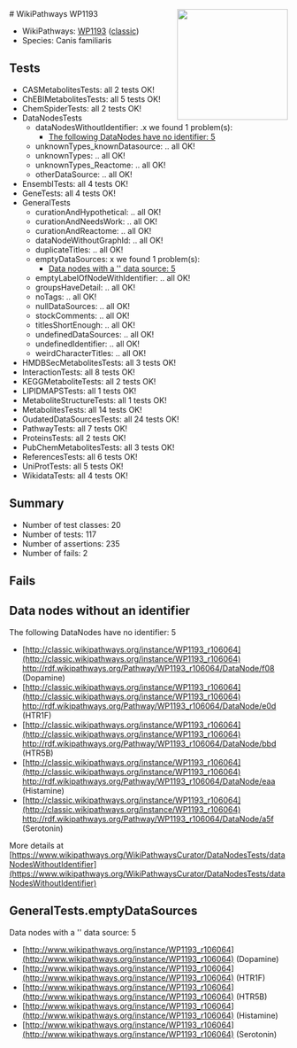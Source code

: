 <img style="float: right; width: 200px" src="https://upload.wikimedia.org/wikipedia/commons/thumb/8/83/Wplogo_with_text_500.png/640px-Wplogo_with_text_500.png" />
# WikiPathways WP1193

* WikiPathways: [WP1193](https://wikipathways.org/pathways/WP1193) ([classic](https://classic.wikipathways.org/instance/WP1193))
* Species: Canis familiaris
## Tests
* CASMetabolitesTests: all 2 tests OK!
* ChEBIMetabolitesTests: all 5 tests OK!
* ChemSpiderTests: all 2 tests OK!
* DataNodesTests
    * dataNodesWithoutIdentifier: .x we found 1 problem(s):
        * [The following DataNodes have no identifier: 5](#d2d32fa4)
    * unknownTypes_knownDatasource: .. all OK!
    * unknownTypes: .. all OK!
    * unknownTypes_Reactome: .. all OK!
    * otherDataSource: .. all OK!
* EnsemblTests: all 4 tests OK!
* GeneTests: all 4 tests OK!
* GeneralTests
    * curationAndHypothetical: .. all OK!
    * curationAndNeedsWork: .. all OK!
    * curationAndReactome: .. all OK!
    * dataNodeWithoutGraphId: .. all OK!
    * duplicateTitles: .. all OK!
    * emptyDataSources: x we found 1 problem(s):
        * [Data nodes with a '' data source: 5](#3d121fd0)
    * emptyLabelOfNodeWithIdentifier: .. all OK!
    * groupsHaveDetail: .. all OK!
    * noTags: .. all OK!
    * nullDataSources: .. all OK!
    * stockComments: .. all OK!
    * titlesShortEnough: .. all OK!
    * undefinedDataSources: .. all OK!
    * undefinedIdentifier: .. all OK!
    * weirdCharacterTitles: .. all OK!
* HMDBSecMetabolitesTests: all 3 tests OK!
* InteractionTests: all 8 tests OK!
* KEGGMetaboliteTests: all 2 tests OK!
* LIPIDMAPSTests: all 1 tests OK!
* MetaboliteStructureTests: all 1 tests OK!
* MetabolitesTests: all 14 tests OK!
* OudatedDataSourcesTests: all 24 tests OK!
* PathwayTests: all 7 tests OK!
* ProteinsTests: all 2 tests OK!
* PubChemMetabolitesTests: all 3 tests OK!
* ReferencesTests: all 6 tests OK!
* UniProtTests: all 5 tests OK!
* WikidataTests: all 4 tests OK!


## Summary

* Number of test classes: 20
* Number of tests: 117
* Number of assertions: 235
* Number of fails: 2

## Fails

<a name="d2d32fa4" />

## Data nodes without an identifier

The following DataNodes have no identifier: 5

* [http://classic.wikipathways.org/instance/WP1193_r106064](http://classic.wikipathways.org/instance/WP1193_r106064) http://rdf.wikipathways.org/Pathway/WP1193_r106064/DataNode/f08 (Dopamine)
* [http://classic.wikipathways.org/instance/WP1193_r106064](http://classic.wikipathways.org/instance/WP1193_r106064) http://rdf.wikipathways.org/Pathway/WP1193_r106064/DataNode/e0d (HTR1F)
* [http://classic.wikipathways.org/instance/WP1193_r106064](http://classic.wikipathways.org/instance/WP1193_r106064) http://rdf.wikipathways.org/Pathway/WP1193_r106064/DataNode/bbd (HTR5B)
* [http://classic.wikipathways.org/instance/WP1193_r106064](http://classic.wikipathways.org/instance/WP1193_r106064) http://rdf.wikipathways.org/Pathway/WP1193_r106064/DataNode/eaa (Histamine)
* [http://classic.wikipathways.org/instance/WP1193_r106064](http://classic.wikipathways.org/instance/WP1193_r106064) http://rdf.wikipathways.org/Pathway/WP1193_r106064/DataNode/a5f (Serotonin)


More details at [https://www.wikipathways.org/WikiPathwaysCurator/DataNodesTests/dataNodesWithoutIdentifier](https://www.wikipathways.org/WikiPathwaysCurator/DataNodesTests/dataNodesWithoutIdentifier)

<a name="3d121fd0" />

## GeneralTests.emptyDataSources

Data nodes with a '' data source: 5

* [http://www.wikipathways.org/instance/WP1193_r106064](http://www.wikipathways.org/instance/WP1193_r106064) (Dopamine)
* [http://www.wikipathways.org/instance/WP1193_r106064](http://www.wikipathways.org/instance/WP1193_r106064) (HTR1F)
* [http://www.wikipathways.org/instance/WP1193_r106064](http://www.wikipathways.org/instance/WP1193_r106064) (HTR5B)
* [http://www.wikipathways.org/instance/WP1193_r106064](http://www.wikipathways.org/instance/WP1193_r106064) (Histamine)
* [http://www.wikipathways.org/instance/WP1193_r106064](http://www.wikipathways.org/instance/WP1193_r106064) (Serotonin)


